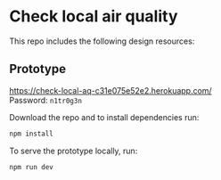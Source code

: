 # Check local air quality

This repo includes the following design resources:

## Prototype

<https://check-local-aq-c31e075e52e2.herokuapp.com/>\
Password: `n1tr0g3n`


Download the repo and to install dependencies run:

```sh
npm install
```

To serve the prototype locally, run:

```sh
npm run dev
```
